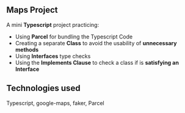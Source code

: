 
## Maps Project

A mini **Typescript** project practicing:
- Using **Parcel** for bundling the Typescript Code
- Creating a separate **Class** to avoid the usability of **unnecessary methods**
- Using **Interfaces** type checks
- Using the **Implements Clause** to check a class if is **satisfying an Interface**




## Technologies used

Typescript, google-maps, faker, Parcel
